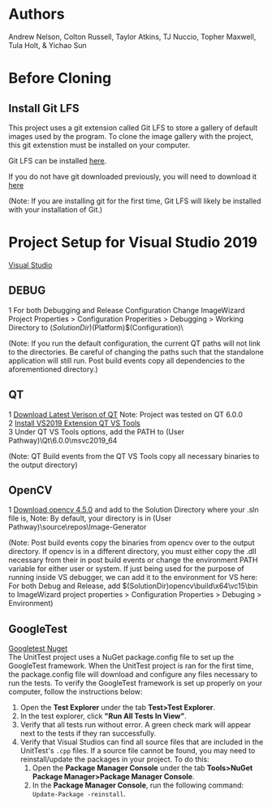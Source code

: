 # Authors
 Andrew Nelson, Colton Russell, Taylor Atkins, TJ Nuccio, Topher Maxwell, Tula Holt, & Yichao Sun

# Before Cloning

## Install Git LFS
 
This project uses a git extension called Git LFS to store a gallery of default images used by the program. To clone the image gallery with the project, this git extenstion must be installed on your computer.

Git LFS can be installed [here](https://git-lfs.github.com/).

If you do not have git downloaded previously, you will need to download it [here](https://git-scm.com/downloads)

(Note: If you are installing git for the first time, Git LFS will likely be installed with your installation of Git.)


# Project Setup for Visual Studio 2019
[Visual Studio](https://docs.microsoft.com/en-us/visualstudio/releases/2019/release-notes)

## DEBUG

1  For both Debugging and Release Configuration Change ImageWizard Project Properties > Configuration Properities > Debugging > Working Directory to $(SolutionDir)$(Platform)\$(Configuration)\   

(Note: If you run the default configuration, the current QT paths will not link to the directories. Be careful of changing the paths such that the standalone application will still run. 
Post build events copy all dependencies to the aforementioned directory.) 

## QT

1  [Download Latest Verison of QT](https://www.qt.io/download-qt-installer) Note: Project was tested on QT 6.0.0  
2  [Install VS2019 Extension QT VS Tools](https://marketplace.visualstudio.com/items?itemName=TheQtCompany.QtVisualStudioTools2019)  
3  Under QT VS Tools options, add the PATH to (User Pathway)\Qt\6.0.0\msvc2019_64  

(Note: QT Build events from the QT VS Tools copy all necessary binaries to the output directory)  

## OpenCV

1  [Download opencv 4.5.0](https://opencv.org/opencv-4-5-0/) and add to the Solution Directory where your .sln file is, Note: By default, your directory is in (User Pathway)\source\repos\Image-Generator  

(Note: Post build events copy the binaries from opencv over to the output directory. If opencv is in a different directory, you must either copy the .dll necessary from their in post build events or 
change the environment PATH variable for either user or system. If just being used for the purpose of running inside VS debugger, we can add it to the environment for VS here: 
For both Debug and Release, add $(SolutionDir)opencv\build\x64\vc15\bin to ImageWizard project properties > Configuration Properties > Debuging > Environment)

## GoogleTest

[Googletest Nuget](https://www.nuget.org/packages/googletest)  
The UnitTest project uses a NuGet package.config file to set up the GoogleTest framework. When the UnitTest project is ran for the first time, the package.config file will download
and configure any files necessary to run the tests. To verify the GoogleTest framework is set up properly on your computer, follow the instructions below:

1. Open the **Test Explorer** under the tab **Test>Test Explorer**.
2. In the test explorer, click **"Run All Tests In View"**.
3. Verify that all tests run without error. A green check mark will appear next to the tests if they ran successfully.
4. Verify that Visual Studios can find all source files that are included in the UnitTest's `.cpp` files. If a source file cannot be found, you may need to reinstall/update the packages in your project. To do this:
    1. Open the **Package Manager Console** under the tab **Tools>NuGet Package Manager>Package Manager Console**. 
    2. In the **Package Manager Console**, run the following command: `Update-Package -reinstall`. 
  
